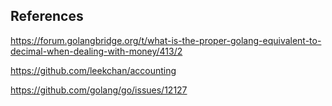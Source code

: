 ## References

https://forum.golangbridge.org/t/what-is-the-proper-golang-equivalent-to-decimal-when-dealing-with-money/413/2

https://github.com/leekchan/accounting

https://github.com/golang/go/issues/12127
